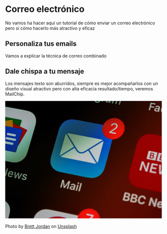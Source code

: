 # Correo electrónico

No vamos ha hacer aquí un tutorial de cómo enviar un correo electrónico pero sí cómo hacerlo más atractivo y eficaz

## Personaliza tus emails
Vamos a explicar la técnica de correo combinado

## Dale chispa a tu mensaje
Los mensajes texto son aburridos, siempre es mejor acompañarlos con un diseño visual atractivo pero con alta eficacia resultado/tiempo, veremos MailChip.


![](/assets/email.jpg)

<span>Photo by <a href="https://unsplash.com/@brett_jordan?utm_source=unsplash&amp;utm_medium=referral&amp;utm_content=creditCopyText">Brett Jordan</a> on <a href="https://unsplash.com/s/photos/email?utm_source=unsplash&amp;utm_medium=referral&amp;utm_content=creditCopyText">Unsplash</a></span>
